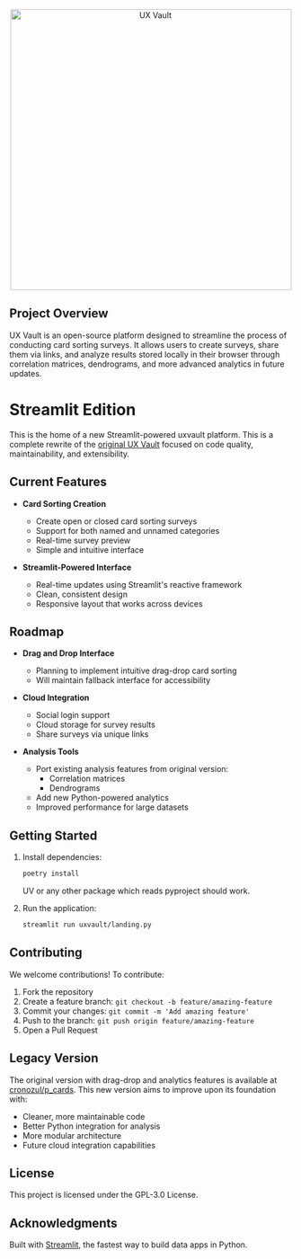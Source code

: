 <div align="center">
  <picture>
    <source srcset="img/ux-vault-logo-white.svg" media="(prefers-color-scheme: dark)">
    <img src="img/ux-vault-logo.svg" alt="UX Vault" width="500" onerror="this.replaceWith(document.createTextNode('UX Vault'))">
  </picture>
</div>

## Project Overview
UX Vault is an open-source platform designed to streamline the process of conducting card sorting surveys. It allows users to create surveys, share them via links, and analyze results stored locally in their browser through correlation matrices, dendrograms, and more advanced analytics in future updates.

# Streamlit Edition

This is the home of a new Streamlit-powered uxvault platform. This is a complete rewrite of the [original UX Vault](https://github.com/cronozul/p_cards) focused on code quality, maintainability, and extensibility.

## Current Features

- **Card Sorting Creation**
  - Create open or closed card sorting surveys
  - Support for both named and unnamed categories
  - Real-time survey preview
  - Simple and intuitive interface

- **Streamlit-Powered Interface**
  - Real-time updates using Streamlit's reactive framework
  - Clean, consistent design
  - Responsive layout that works across devices

## Roadmap

- **Drag and Drop Interface**
  - Planning to implement intuitive drag-drop card sorting
  - Will maintain fallback interface for accessibility

- **Cloud Integration**
  - Social login support
  - Cloud storage for survey results
  - Share surveys via unique links

- **Analysis Tools**
  - Port existing analysis features from original version:
    - Correlation matrices
    - Dendrograms
  - Add new Python-powered analytics
  - Improved performance for large datasets

## Getting Started

1. Install dependencies:
    ```bash
    poetry install 
    ```
    UV or any other package which reads pyproject should work.
    
2. Run the application:
    ```bash
    streamlit run uxvault/landing.py
    ```

## Contributing

We welcome contributions! To contribute:

1. Fork the repository
2. Create a feature branch: `git checkout -b feature/amazing-feature`
3. Commit your changes: `git commit -m 'Add amazing feature'`
4. Push to the branch: `git push origin feature/amazing-feature`
5. Open a Pull Request

## Legacy Version

The original version with drag-drop and analytics features is available at [cronozul/p_cards](https://github.com/cronozul/p_cards). This new version aims to improve upon its foundation with:
- Cleaner, more maintainable code
- Better Python integration for analysis
- More modular architecture
- Future cloud integration capabilities

## License

This project is licensed under the GPL-3.0 License.

## Acknowledgments

Built with [Streamlit](https://streamlit.io/), the fastest way to build data apps in Python.
